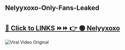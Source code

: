 
 ## Nelyyxoxo-Only-Fans-Leaked

# <h2><a href="https://clipsfans.com/Nelyyxoxo&ref=git">🔗 Click to LINKS ⏩⏩ 👉 🟢 Nelyyxoxo </a></h2>

<a href="https://clipsfans.com/Nelyyxoxo&ref=git" rel="nofollow" data-target="animated-image.originalLink"><img src="https://i.ibb.co.com/xMMVF88/686577567.gif" alt="Viral Video Original" style="max-width: 100%; display: inline-block;" data-target="animated-image.originalImage"></a>
